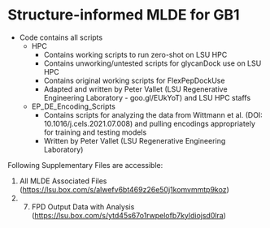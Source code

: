 # Structure-informed MLDE for GB1
- Code contains all scripts
	* HPC 
		* Contains working scripts to run zero-shot on LSU HPC
		* Contains unworking/untested scripts for glycanDock use on LSU HPC 
		* Contains original working scripts for FlexPepDockUse
		* Adapted and written by Peter Vallet (LSU Regenerative Engineering Laboratory - goo.gl/EUkYoT) and LSU HPC staffs
	* EP_DE_Encoding_Scripts
		* Contains scripts for analyzing the data from Wittmann et al. (DOI: 10.1016/j.cels.2021.07.008) and pulling encodings appropriately for training and testing models 
		* Written by Peter Vallet (LSU Regenerative Engineering Laboratory)

Following Supplementary Files are accessible:
1. All MLDE Associated Files (https://lsu.box.com/s/alwefv6bt469z26e50j1komvmmtp9koz)
7. 7. FPD Output Data with Analysis (https://lsu.box.com/s/ytd45s67o1rwpelofb7kyldiojsd0lra)
